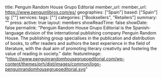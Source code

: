 title: Penguin Random House Grupo Editorial
member_url: member_url: https://www.penguinlibros.com/es/
geographies: ["Spain"]
based: ["Spain"]
ig: [""] 
services: 
tags: [""]
categories: ["Booksellers", "Retailers"]
summary: ""
press:
active: true
layout: members
showReadTime: false
showDate: false
permalink: "Penguin Random House Grupo Editorial is the Spanish-language division of the international publishing company Penguin Random House. The publishing group specialises in the publication and distribution of books, to offer readers and authors the best experience in the field of literature, with the dual aim of promoting literary creativity and fostering the value of reading in society."
date: 
featureImage: "https://www.penguinrandomhousegrupoeditorial.com/wp-content/themes/prh/dist/images/common/logo-penguinrandomhousegrupoeditorial.svg"